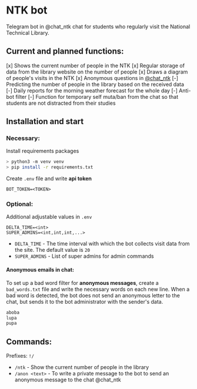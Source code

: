 # NTK bot
Telegram bot in @chat_ntk chat for students who regularly visit the National Technical Library.

## Current and planned functions:
[x] Shows the current number of people in the NTK
[x] Regular storage of data from the library website on the number of people
[x] Draws a diagram of people's visits in the NTK
[x] Anonymous questions in [@chat_ntk](t.me/chat_ntk)
[-] Predicting the number of people in the library based on the received data
[-] Daily reports for the morning weather forecast for the whole day
[-] Anti-bot filter
[-] Function for temporary self muta/ban from the chat so that students are not distracted from their studies

## Installation and start

### Necessary:
Install requirements packages
```sh
> python3 -m venv venv
> pip install -r requirements.txt
```
Create `.env` file and write **api token**
```env
BOT_TOKEN=<TOKEN>
```

### Optional:
Additional adjustable values in `.env`
```env
DELTA_TIME=<int>
SUPER_ADMINS=<int,int,int,...>
```
* `DELTA_TIME` - The time interval with which the bot collects visit data from the site. The default value is `20`
* `SUPER_ADMINS` - List of super admins for admin commands 

#### Anonymous emails in chat:
To set up a bad word filter for **anonymous messages**, create a `bad_words.txt` file and write the necessary words on each new line. When a bad word is detected, the bot does not send an anonymous letter to the chat, but sends it to the bot administrator with the sender's data.

```txt
aboba
lupa
pupa
```

## Commands:
Prefixes: `!/`
- `/ntk` - Show the current number of people in the library
- `/anon <text>` - To write a private message to the bot to send an anonymous message to the chat @chat_ntk